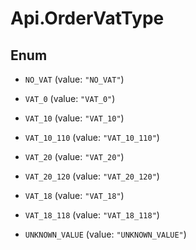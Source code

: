 # Api.OrderVatType

## Enum


* `NO_VAT` (value: `"NO_VAT"`)

* `VAT_0` (value: `"VAT_0"`)

* `VAT_10` (value: `"VAT_10"`)

* `VAT_10_110` (value: `"VAT_10_110"`)

* `VAT_20` (value: `"VAT_20"`)

* `VAT_20_120` (value: `"VAT_20_120"`)

* `VAT_18` (value: `"VAT_18"`)

* `VAT_18_118` (value: `"VAT_18_118"`)

* `UNKNOWN_VALUE` (value: `"UNKNOWN_VALUE"`)



